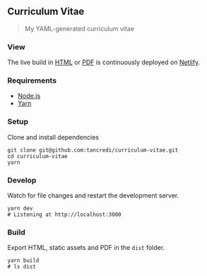 ## Curriculum Vitae

> My YAML-generated curriculum vitae

### View

The live build in [HTML](https://tancredi-trugenberger-cv.netlify.app/) or [PDF](https://tancredi-trugenberger-cv.netlify.app/curriculum-vitae.pdf) is continuously deployed on [Netlify](https://www.netlify.com/).

### Requirements

- [Node.js](https://nodejs.org/en/)
- [Yarn](https://yarnpkg.com/)

### Setup

Clone and install dependencies

```
git clone git@github.com:tancredi/curriculum-vitae.git
cd curriculum-vitae
yarn

```

### Develop

Watch for file changes and restart the development server.

```
yarn dev
# Listening at http://localhost:3000

```

### Build

Export HTML, static assets and PDF in the `dist` folder.

```
yarn build
# ls dist

```
